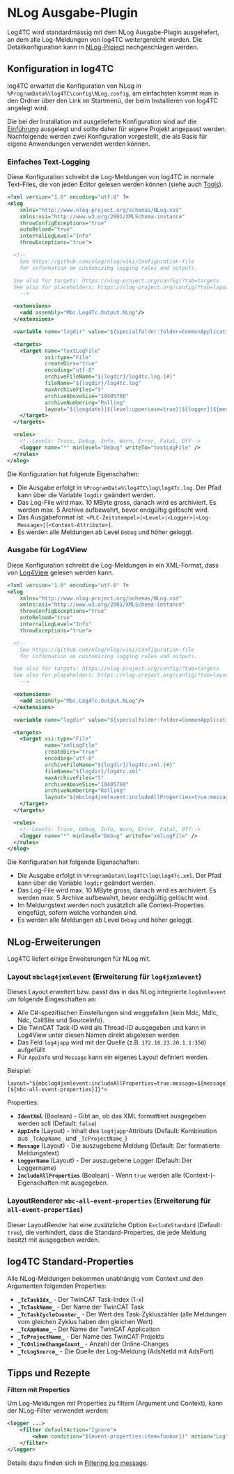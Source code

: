 # NLog Ausgabe-Plugin

Log4TC wird standardmässig mit dem NLog Ausgabe-Plugin ausgeliefert, an dem alle Log-Meldungen von log4TC weitergereicht werden. Die Detailkonfiguration kann in [NLog-Project](https://nlog-project.org/) nachgeschlagen werden.

## Konfiguration in log4TC

log4TC erwartet die Konfiguration von NLog in `%ProgramData%\log4TC\config\NLog.config`, am einfachsten kommt man in den Ordner über den Link im Startmenü, der beim Installieren von log4TC angelegt wird.

Die bei der Installation mit ausgelieferte Konfiguration sind auf die [Einführung](../gettingstarted/intro.md) ausgelegt und sollte daher für eigene Projekt angepasst werden. Nachfolgende werden zwei Konfiguration vorgestellt, die als Basis für eigene Anwendungen verwendet werden können.


### Einfaches Text-Logging

Diese Konfiguration schreibt die Log-Meldungen von log4TC in normale Text-Files, die von jeden Editor gelesen werden können (siehe auch [Tools](tools.md)).

```xml
<?xml version="1.0" encoding="utf-8" ?>
<nlog
	xmlns="http://www.nlog-project.org/schemas/NLog.xsd"
	xmlns:xsi="http://www.w3.org/2001/XMLSchema-instance"
	throwConfigExceptions="true"
	autoReload="true"
	internalLogLevel="Info"
	throwExceptions="true">

  <!--
	See https://github.com/nlog/nlog/wiki/Configuration-file
	for information on customizing logging rules and outputs.

  See also for targets: https://nlog-project.org/config/?tab=targets
  See also for placeholders: https://nlog-project.org/config/?tab=layout-renderers
	-->

  <extensions>
    <add assembly="Mbc.Log4Tc.Output.NLog"/>
  </extensions>

  <variable name="logdir" value="${specialfolder:folder=CommonApplicationData}\log4TC\log"/>

  <targets>
    <target name="textLogFile"
            xsi:type="File"
            createDirs="true"
            encoding="utf-8"
            archiveFileName="${logdir}/log4tc.log.{#}"
            fileName="${logdir}/log4tc.log"
            maxArchiveFiles="5"
            archiveAboveSize="10485760"
            archiveNumbering="Rolling"
            layout="${longdate}|${level:uppercase=true}|${logger}|${message}|[${mbc-all-event-properties}]">
    </target>
  </targets>

  <rules>
    <!--Levels: Trace, Debug, Info, Warn, Error, Fatal, Off-->
    <logger name="*" minlevel="Debug" writeTo="textLogFile" />
  </rules>
</nlog>
```

Die Konfiguration hat folgende Eigenschaften:
* Die Ausgabe erfolgt in `%ProgramData%\log4TC\log\log4Tc.log`. Der Pfad kann über die Variable `logdir` geändert werden.
* Das Log-File wird max. 10 MByte gross, danach wird es archiviert. Es werden max. 5 Archive aufbewahrt, bevor endgültig gelöscht wird.
* Das Ausgabeformat ist: `<PLC-Zeitstempel>|<Level>|<Logger>|<Log-Message>|[<Context-Attribute>]`.
* Es werden alle Meldungen ab Level `Debug` und höher geloggt.

### Ausgabe für Log4View

Diese Konfiguration schreibt die Log-Meldungen in ein XML-Format, dass von [Log4View](https://www.log4view.com/) gelesen werden kann.

```xml
<?xml version="1.0" encoding="utf-8" ?>
<nlog
	xmlns="http://www.nlog-project.org/schemas/NLog.xsd"
	xmlns:xsi="http://www.w3.org/2001/XMLSchema-instance"
	throwConfigExceptions="true"
	autoReload="true"
	internalLogLevel="Info"
	throwExceptions="true">

  <!--
	See https://github.com/nlog/nlog/wiki/Configuration-file
	for information on customizing logging rules and outputs.

  See also for targets: https://nlog-project.org/config/?tab=targets
  See also for placeholders: https://nlog-project.org/config/?tab=layout-renderers
	-->

  <extensions>
    <add assembly="Mbc.Log4Tc.Output.NLog"/>
  </extensions>

  <variable name="logdir" value="${specialfolder:folder=CommonApplicationData}\log4TC\log"/>

  <targets>
    <target xsi:type="File"
            name="xmlLogFile"
            createDirs="true"
            encoding="utf-8"
            archiveFileName="${logdir}/log4tc.xml.{#}"
            fileName="${logdir}/log4tc.xml"
            maxArchiveFiles="5"
            archiveAboveSize="10485760"
            archiveNumbering="Rolling"
            layout="${mbclog4jxmlevent:includeAllProperties=true:message=${message} [${mbc-all-event-properties}]}">
    </target>
  </targets>

  <rules>
    <!--Levels: Trace, Debug, Info, Warn, Error, Fatal, Off-->
    <logger name="*" minlevel="Debug" writeTo="xmlLogFile" />
  </rules>
</nlog>
```
Die Konfiguration hat folgende Eigenschaften:
* Die Ausgabe erfolgt in `%ProgramData%\log4TC\log\log4Tc.xml`. Der Pfad kann über die Variable `logdir` geändert werden.
* Das Log-File wird max. 10 MByte gross, danach wird es archiviert. Es werden max. 5 Archive aufbewahrt, bevor endgültig gelöscht wird.
* Im Meldungstext werden noch zusätzlich alle Context-Properties eingefügt, sofern welche vorhanden sind.
* Es werden alle Meldungen ab Level `Debug` und höher geloggt.

## NLog-Erweiterungen

Log4TC liefert einige Erweiterungen für NLog mit.

### Layout `mbclog4jxmlevent` (Erweiterung für `log4jxmlevent`)

Dieses Layout erweitert bzw. passt das in das NLog integrierte `log4xmlevent` um folgende Eingeschaften an:

* Alle C#-spezifischen Einstellungen sind weggefallen (kein Mdc, Mdlc, Ndc, CallSite und SourceInfo).
* Die TwinCAT Task-ID wird als Thread-ID ausgegeben und kann in Log4View unter diesen Namen direkt abgelesen werden
* Das Feld `log4japp` wird mit der Quelle (z.B. `172.16.23.20.1.1:350`) aufgefüllt
* Für `AppInfo` und `Message` kann ein eigenes Layout definiert werden.

Beispiel:

```
layout="${mbclog4jxmlevent:includeAllProperties=true:message=${message} [${mbc-all-event-properties}]}">
```

Properties:
* **`IdentXml`** (Boolean) - Gibt an, ob das XML formattiert ausgegeben werden soll (Default: `false`)
* **`AppInfo`** (Layout) - Inhalt des `log4japp`-Attributs (Default: Kombination aus `_TcAppName_` und `_TcProjectName_`)
* **`Message`** (Layout) - Die auszugebene Meldung (Default: Der formatierte Meldungstext)
* **`LoggerName`** (Layout) - Der auszugebene Logger (Default: Der Loggername)
* **`IncludeAllProperties`** (Boolean) - Wenn `true` werden alle (Context-)-Eigenschaften mit ausgegeben.

### LayoutRenderer `mbc-all-event-properties` (Erweiterung für `all-event-properties`)

Dieser LayoutRender hat eine zusätzliche Option `ExcludeStandard` (Default: `true`), die verhindert, dass die Standard-Properties, die jede Meldung besitzt mit ausgegeben werden.

## log4TC Standard-Properties

Alle NLog-Meldungen bekommen unabhängig vom Context und den Argumenten folgenden Properties:

* **`_TcTaskIdx_`** - Der TwinCAT Task-Index (1-x)
* **`_TcTaskName_`** - Der Name der TwinCAT Task
* **`_TcTaskCycleCounter_`** - Der Wert des Task-Zykluszähler (alle Meldungen vom gleichen Zyklus haben den gleichen Wert)
* **`_TcAppName_`** - Der Name der TwinCAT Application
* **`_TcProjectName_`** - Der Name des TwinCAT Projekts
* **`_TcOnlineChangeCount_`** - Anzahl der Online-Changes
* **`_TcLogSource_`** - Die Quelle der Log-Meldung (AdsNetId mit AdsPort)

## Tipps und Rezepte

**Filtern mit Properties**

Um Log-Meldungen mit Properties zu filtern (Argument und Context), kann der NLog-Filter verwendet werden:

```xml
<logger ...>
	<filter defaultAction="Ignore">
		<when condition="${event-properties:item=foobar})" action="Log" />
	</filter>
</logger>
```

Details dazu finden sich in [Filtering log message](https://github.com/nlog/nlog/wiki/Filtering-log-messages).
